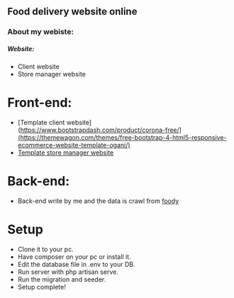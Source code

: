 ## Food delivery website online 

### About my webiste:
##### Website: 
- Client website
- Store manager website
# Front-end: 
- [Template client website](https://www.bootstrapdash.com/product/corona-free/](https://themewagon.com/themes/free-bootstrap-4-html5-responsive-ecommerce-website-template-ogani/)
- [Template store manager website](https://www.bootstrapdash.com/product/corona-free/)
# Back-end:
- Back-end write by me and the data is crawl from [foody](https://www.foody.vn/ha-noi)
# Setup
- Clone it to your pc.
- Have composer on your pc or install it.
- Edit the database file in .env to your DB.
- Run server with php artisan serve.
- Run the migration and seeder.
- Setup complete!
